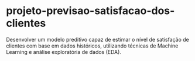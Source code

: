 # projeto-previsao-satisfacao-dos-clientes
Desenvolver um modelo preditivo capaz de estimar o nível de satisfação de clientes com base em dados históricos, utilizando técnicas de Machine Learning e análise exploratória de dados (EDA).
